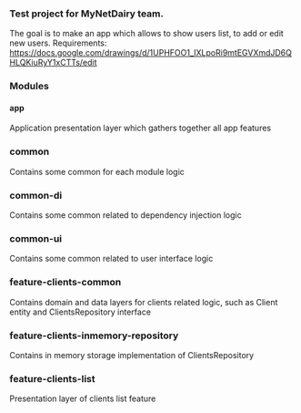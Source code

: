 ### Test project for MyNetDairy team. 
The goal is to make an app which allows to show users list, to add or edit new users. Requirements:
https://docs.google.com/drawings/d/1UPHFOO1_IXLpoRi9mtEGVXmdJD6QHLQKiuRyY1xCTTs/edit

### Modules
#### app
Application presentation layer which gathers together all app features
### common
Contains some common for each module logic
### common-di
Contains some common related to dependency injection logic
### common-ui
Contains some common related to user interface logic
### feature-clients-common
Contains domain and data layers for clients related logic, such as Client entity and ClientsRepository interface
### feature-clients-inmemory-repository
Contains in memory storage implementation of ClientsRepository
### feature-clients-list
Presentation layer of clients list feature
